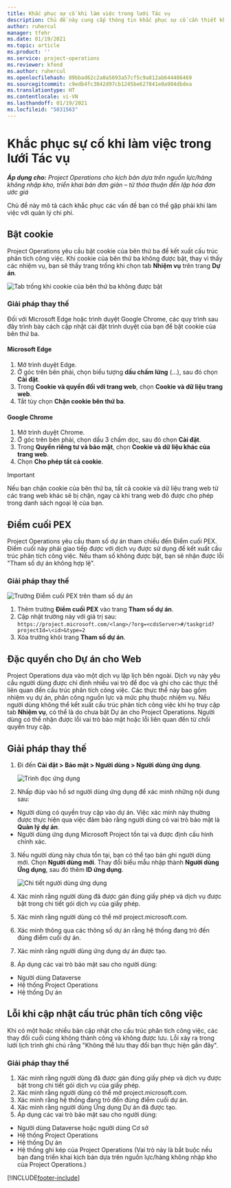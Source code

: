 ```yaml
---
title: Khắc phục sự cố khi làm việc trong lưới Tác vụ
description: Chủ đề này cung cấp thông tin khắc phục sự cố cần thiết khi làm việc trong lưới Tác vụ.
author: ruhercul
manager: tfehr
ms.date: 01/19/2021
ms.topic: article
ms.product: ''
ms.service: project-operations
ms.reviewer: kfend
ms.author: ruhercul
ms.openlocfilehash: 89bbad62c2a0a5693a57cf5c9a812ab644486469
ms.sourcegitcommit: c9edb4fc3042d97cb1245be627841e0a984dbdea
ms.translationtype: HT
ms.contentlocale: vi-VN
ms.lasthandoff: 01/19/2021
ms.locfileid: "5031563"
---
```

# <a name="troubleshoot-working-in-the-task-grid"></a>Khắc phục sự cố khi làm việc trong lưới Tác vụ 

_**Áp dụng cho:** Project Operations cho kịch bản dựa trên nguồn lực/hàng không nhập kho, triển khai bản đơn giản – từ thỏa thuận đến lập hóa đơn ước giá_

Chủ đề này mô tả cách khắc phục các vấn đề bạn có thể gặp phải khi làm việc với quản lý chi phí.

## <a name="enable-cookies"></a>Bật cookie

Project Operations yêu cầu bật cookie của bên thứ ba để kết xuất cấu trúc phân tích công việc. Khi cookie của bên thứ ba không được bật, thay vì thấy các nhiệm vụ, bạn sẽ thấy trang trống khi chọn tab **Nhiệm vụ** trên trang **Dự án**.

![Tab trống khi cookie của bên thứ ba không được bật](media/blankschedule.png)


### <a name="workaround"></a>Giải pháp thay thế
Đối với Microsoft Edge hoặc trình duyệt Google Chrome, các quy trình sau đây trình bày cách cập nhật cài đặt trình duyệt của bạn để bật cookie của bên thứ ba.

#### <a name="microsoft-edge"></a>Microsoft Edge

1. Mở trình duyệt Edge.
2. Ở góc trên bên phải, chọn biểu tượng **dấu chấm lửng** (...), sau đó chọn **Cài đặt**.
3. Trong **Cookie và quyền đối với trang web**, chọn **Cookie và dữ liệu trang web**.
4. Tắt tùy chọn **Chặn cookie bên thứ ba**.

#### <a name="google-chrome"></a>Google Chrome

1. Mở trình duyệt Chrome.
2. Ở góc trên bên phải, chọn dấu 3 chấm dọc, sau đó chọn **Cài đặt**.
3. Trong **Quyền riêng tư và bảo mật**, chọn **Cookie và dữ liệu khác của trang web**.
4. Chọn **Cho phép tất cả cookie**.

> [!IMPORTANT]
> Nếu bạn chặn cookie của bên thứ ba, tất cả cookie và dữ liệu trang web từ các trang web khác sẽ bị chặn, ngay cả khi trang web đó được cho phép trong danh sách ngoại lệ của bạn.

## <a name="pex-endpoint"></a>Điểm cuối PEX

Project Operations yêu cầu tham số dự án tham chiếu đến Điểm cuối PEX. Điểm cuối này phải giao tiếp được với dịch vụ được sử dụng để kết xuất cấu trúc phân tích công việc. Nếu tham số không được bật, bạn sẽ nhận được lỗi "Tham số dự án không hợp lệ". 

### <a name="workaround"></a>Giải pháp thay thế
 ![Trường Điểm cuối PEX trên tham số dự án](media/projectparameter.png)

1. Thêm trường **Điểm cuối PEX** vào trang **Tham số dự án**.
2. Cập nhật trường này với giá trị sau: `https://project.microsoft.com/<lang>/?org=<cdsServer>#/taskgrid?projectId=\<id>&type=2`
3. Xóa trường khỏi trang **Tham số dự án**.

## <a name="privileges-for-project-for-the-web"></a>Đặc quyền cho Dự án cho Web

Project Operations dựa vào một dịch vụ lập lịch bên ngoài. Dịch vụ này yêu cầu người dùng được chỉ định nhiều vai trò để đọc và ghi cho các thực thể liên quan đến cấu trúc phân tích công việc. Các thực thể này bao gồm nhiệm vụ dự án, phân công nguồn lực và mức phụ thuộc nhiệm vụ. Nếu người dùng không thể kết xuất cấu trúc phân tích công việc khi họ truy cập tab **Nhiệm vụ**, có thể là do chưa bật Dự án cho Project Operations. Người dùng có thể nhận được lỗi vai trò bảo mật hoặc lỗi liên quan đến từ chối quyền truy cập.


## <a name="workaround"></a>Giải pháp thay thế

1. Đi đến **Cài đặt > Bảo mật > Người dùng > Người dùng ứng dụng**.  

   ![Trình đọc ứng dụng](media/applicationuser.jpg)
   
2. Nhấp đúp vào hồ sơ người dùng ứng dụng để xác minh những nội dung sau:

 - Người dùng có quyền truy cập vào dự án. Việc xác minh này thường được thực hiện qua việc đảm bảo rằng người dùng có vai trò bảo mật là **Quản lý dự án**.
 - Người dùng ứng dụng Microsoft Project tồn tại và được định cấu hình chính xác.
 
3. Nếu người dùng này chưa tồn tại, bạn có thể tạo bản ghi người dùng mới. Chọn **Người dùng mới**. Thay đổi biểu mẫu nhập thành **Người dùng Ứng dụng**, sau đó thêm **ID ứng dụng**.

   ![Chi tiết người dùng ứng dụng](media/applicationuserdetails.jpg)

4. Xác minh rằng người dùng đã được gán đúng giấy phép và dịch vụ được bật trong chi tiết gói dịch vụ của giấy phép.
5. Xác minh rằng người dùng có thể mở project.microsoft.com.
6. Xác minh thông qua các thông số dự án rằng hệ thống đang trỏ đến đúng điểm cuối dự án.
7. Xác minh rằng người dùng ứng dụng dự án được tạo.
8. Áp dụng các vai trò bảo mật sau cho người dùng:

  - Người dùng Dataverse
  - Hệ thống Project Operations
  - Hệ thống Dự án

## <a name="error-when-updating-the-work-breakdown-structure"></a>Lỗi khi cập nhật cấu trúc phân tích công việc

Khi có một hoặc nhiều bản cập nhật cho cấu trúc phân tích công việc, các thay đổi cuối cùng không thành công và không được lưu. Lỗi xảy ra trong lưới lịch trình ghi chú rằng "Không thể lưu thay đổi bạn thực hiện gần đây".

### <a name="workaround"></a>Giải pháp thay thế

1. Xác minh rằng người dùng đã được gán đúng giấy phép và dịch vụ được bật trong chi tiết gói dịch vụ của giấy phép.
2. Xác minh rằng người dùng có thể mở project.microsoft.com.
3. Xác minh rằng hệ thống đang trỏ đến đúng điểm cuối dự án.
4. Xác minh rằng người dùng Ứng dụng Dự án đã được tạo.
5. Áp dụng các vai trò bảo mật sau cho người dùng:
  
  - Người dùng Dataverse hoặc người dùng Cơ sở
  - Hệ thống Project Operations
  - Hệ thống Dự án
  - Hệ thống ghi kép của Project Operations (Vai trò này là bắt buộc nếu bạn đang triển khai kịch bản dựa trên nguồn lực/hàng không nhập kho của Project Operations.)


[!INCLUDE[footer-include](../includes/footer-banner.md)]